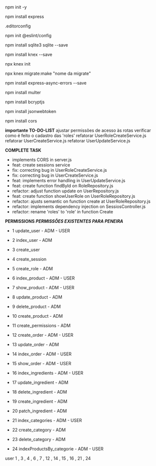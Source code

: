 npm init -y

npm install express

.editorconfig

npm init @eslint/config

npm install sqlite3 sqlite --save

npm install knex --save

npx knex init

npx knex migrate:make "nome da migrate"

npm install express-async-errors --save

npm install multer

npm install bcryptjs

npm install jsonwebtoken

npm install cors

**importante TO-DO-LIST**
ajustar permissões de acesso às rotas
verificar como é feito o cadastro das 'roles'
refatorar UserRoleCreateService.js
refatorar UserCreateService.js
refatorar UserUpdateService.js

**COMPLETE TASK**

- implements CORS in server.js
- feat: create sessions service
- fix: correcting bug in UserRoleCreateService.js
- fix: correcting bug in UserCreateService.js
- feat: implements error handling in UserUpdateService.js
- feat: create function findById on RoleRepository.js
- refactor: adjust function update on UserRepository.js
- feat: create function showUserRole on UserRoleRepository.js
- refactor: ajusts semantic on function create at UserRoleRepository.js
- refactor: implements dependency injection on SessiosController.js
- refactor: rename 'roles' to 'role' in function Create

**PERMISSIONS**
_**PERMISSÔES EXISTENTES PARA PENEIRA**_

- 1 update_user - ADM - USER
- 2 index_user - ADM
- 3 create_user

- 4 create_session

- 5 create_role - ADM

- 6 index_product - ADM - USER
- 7 show_product - ADM - USER
- 8 update_product - ADM
- 9 delete_product - ADM
- 10 create_product - ADM

- 11 create_permissions - ADM

- 12 create_order - ADM - USER
- 13 update_order - ADM
- 14 index_order - ADM - USER
- 15 show_order - ADM - USER

- 16 index_ingredients - ADM - USER
- 17 update_ingredient - ADM
- 18 delete_ingredient - ADM
- 19 create_ingredient - ADM
- 20 patch_ingredient - ADM

- 21 index_categories - ADM - USER
- 22 create_category - ADM
- 23 delete_category - ADM
- 24 indexProductsBy_categorie - ADM - USER

user 1 , 3 , 4 , 6 , 7 , 12 , 14 , 15 , 16 , 21 , 24
